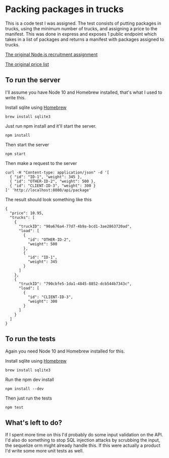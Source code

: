 # Packing packages in trucks

This is a code test I was assigned. The test consists of putting packages
in trucks, using the minimum number of trucks, and assigning a price to the
manifest. This was done in express and exposes 1 public endpoint which takes
in a list of packages and returns a manifest with packages assigned to trucks.

[The original Node.js recruitment assignment](https://s3.eu-central-1.amazonaws.com/scott-dev-test-files/SwingDev+Node.js+Recruitment+Assignment.pdf)

[The original price list](https://s3.eu-central-1.amazonaws.com/scott-dev-test-files/SwingDev+Node.js+Recruitment+Task+Price+Table.pdf)

## To run the server
I'll assume you have Node 10 and Homebrew installed, that's what I used to write this.

Install sqlite using [Homebrew](https://brew.sh/)
````
brew install sqlite3
````

Just run npm install and it'll start the server.
````
npm install
````

Then start the server
````
npm start
````

Then make a request to the server
````
curl -H "Content-type: application/json" -d '[
  { "id": "ID-1", "weight": 345 },
  { "id": "OTHER-ID-2", "weight": 500 },
  { "id": "CLIENT-ID-3", "weight": 300 }
]' 'http://localhost:8080/api/package'
````

The result should look something like this
````
{
  "price": 10.95,
  "trucks": [
    {
      "truckID": "90a676a4-77d7-4b9a-bcd1-3ae2863720ad",
      "load": [
        {
          "id": "OTHER-ID-2",
          "weight": 500
        },
        {
          "id": "ID-1",
          "weight": 345
        }
      ]
    },
    {
      "truckID": "790cbfe5-1da1-4845-8852-dcb544b7343c",
      "load": [
        {
          "id": "CLIENT-ID-3",
          "weight": 300
        }
      ]
    }
  ]
}
````

## To run the tests
Again you need Node 10 and Homebrew installed for this.

Install sqlite using [Homebrew](https://brew.sh/)
````
brew install sqlite3
````

Run the npm dev install
````
npm install --dev
````

Then just run the tests
````
npm test
````

## What's left to do?

If I spent more time on this I'd probably do some input validation
on the API. I'd also do something to stop SQL injection attacks by scrubbing
the input, the sequelize orm might already handle this. If this were
actually a product I'd write some more unit tests as well.
